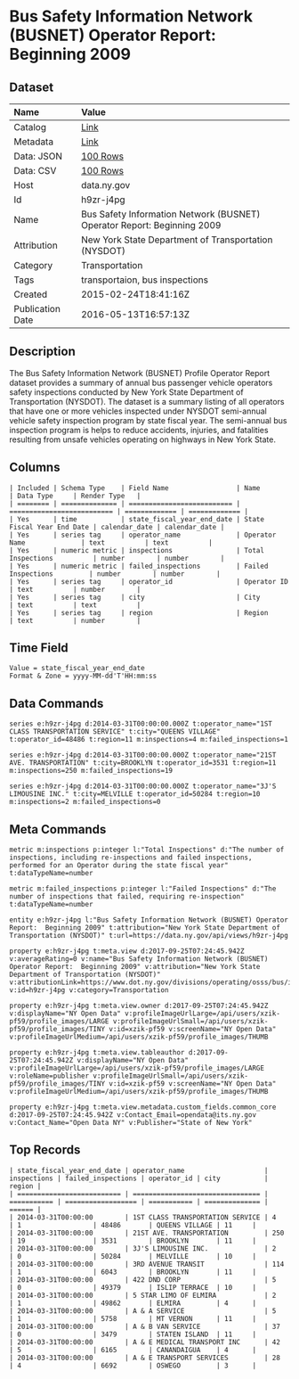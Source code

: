 # Bus Safety Information Network (BUSNET) Operator Report: Beginning 2009

## Dataset

| Name | Value |
| :--- | :---- |
| Catalog | [Link](https://catalog.data.gov/dataset/bus-safety-information-network-busnet-operator-report-beginning-2009) |
| Metadata | [Link](https://data.ny.gov/api/views/h9zr-j4pg) |
| Data: JSON | [100 Rows](https://data.ny.gov/api/views/h9zr-j4pg/rows.json?max_rows=100) |
| Data: CSV | [100 Rows](https://data.ny.gov/api/views/h9zr-j4pg/rows.csv?max_rows=100) |
| Host | data.ny.gov |
| Id | h9zr-j4pg |
| Name | Bus Safety Information Network (BUSNET) Operator Report: Beginning 2009 |
| Attribution | New York State Department of Transportation (NYSDOT) |
| Category | Transportation |
| Tags | transportaion, bus inspections |
| Created | 2015-02-24T18:41:16Z |
| Publication Date | 2016-05-13T16:57:13Z |

## Description

The Bus Safety Information Network (BUSNET) Profile Operator Report dataset provides a summary of annual bus passenger vehicle operators safety inspections conducted by New York State Department of Transportation (NYSDOT).   The dataset is a summary listing of all operators that have one or more vehicles inspected under NYSDOT semi-annual vehicle safety inspection program by state fiscal year.  The semi-annual bus inspection program is helps to reduce accidents, injuries, and fatalities resulting from unsafe vehicles operating on highways in New York State.

## Columns

```ls
| Included | Schema Type    | Field Name                 | Name                       | Data Type     | Render Type   |
| ======== | ============== | ========================== | ========================== | ============= | ============= |
| Yes      | time           | state_fiscal_year_end_date | State Fiscal Year End Date | calendar_date | calendar_date |
| Yes      | series tag     | operator_name              | Operator Name              | text          | text          |
| Yes      | numeric metric | inspections                | Total Inspections          | number        | number        |
| Yes      | numeric metric | failed_inspections         | Failed Inspections         | number        | number        |
| Yes      | series tag     | operator_id                | Operator ID                | text          | number        |
| Yes      | series tag     | city                       | City                       | text          | text          |
| Yes      | series tag     | region                     | Region                     | text          | number        |
```

## Time Field

```ls
Value = state_fiscal_year_end_date
Format & Zone = yyyy-MM-dd'T'HH:mm:ss
```

## Data Commands

```ls
series e:h9zr-j4pg d:2014-03-31T00:00:00.000Z t:operator_name="1ST CLASS TRANSPORTATION SERVICE" t:city="QUEENS VILLAGE" t:operator_id=48486 t:region=11 m:inspections=4 m:failed_inspections=1

series e:h9zr-j4pg d:2014-03-31T00:00:00.000Z t:operator_name="21ST AVE. TRANSPORTATION" t:city=BROOKLYN t:operator_id=3531 t:region=11 m:inspections=250 m:failed_inspections=19

series e:h9zr-j4pg d:2014-03-31T00:00:00.000Z t:operator_name="3J'S LIMOUSINE INC." t:city=MELVILLE t:operator_id=50284 t:region=10 m:inspections=2 m:failed_inspections=0
```

## Meta Commands

```ls
metric m:inspections p:integer l:"Total Inspections" d:"The number of inspections, including re-inspections and failed inspections, performed for an Operator during the state fiscal year" t:dataTypeName=number

metric m:failed_inspections p:integer l:"Failed Inspections" d:"The number of inspections that failed, requiring re-inspection" t:dataTypeName=number

entity e:h9zr-j4pg l:"Bus Safety Information Network (BUSNET) Operator Report:  Beginning 2009" t:attribution="New York State Department of Transportation (NYSDOT)" t:url=https://data.ny.gov/api/views/h9zr-j4pg

property e:h9zr-j4pg t:meta.view d:2017-09-25T07:24:45.942Z v:averageRating=0 v:name="Bus Safety Information Network (BUSNET) Operator Report:  Beginning 2009" v:attribution="New York State Department of Transportation (NYSDOT)" v:attributionLink=https://www.dot.ny.gov/divisions/operating/osss/bus/inspection v:id=h9zr-j4pg v:category=Transportation

property e:h9zr-j4pg t:meta.view.owner d:2017-09-25T07:24:45.942Z v:displayName="NY Open Data" v:profileImageUrlLarge=/api/users/xzik-pf59/profile_images/LARGE v:profileImageUrlSmall=/api/users/xzik-pf59/profile_images/TINY v:id=xzik-pf59 v:screenName="NY Open Data" v:profileImageUrlMedium=/api/users/xzik-pf59/profile_images/THUMB

property e:h9zr-j4pg t:meta.view.tableauthor d:2017-09-25T07:24:45.942Z v:displayName="NY Open Data" v:profileImageUrlLarge=/api/users/xzik-pf59/profile_images/LARGE v:roleName=publisher v:profileImageUrlSmall=/api/users/xzik-pf59/profile_images/TINY v:id=xzik-pf59 v:screenName="NY Open Data" v:profileImageUrlMedium=/api/users/xzik-pf59/profile_images/THUMB

property e:h9zr-j4pg t:meta.view.metadata.custom_fields.common_core d:2017-09-25T07:24:45.942Z v:Contact_Email=opendata@its.ny.gov v:Contact_Name="Open Data NY" v:Publisher="State of New York"
```

## Top Records

```ls
| state_fiscal_year_end_date | operator_name                    | inspections | failed_inspections | operator_id | city           | region | 
| ========================== | ================================ | =========== | ================== | =========== | ============== | ====== | 
| 2014-03-31T00:00:00        | 1ST CLASS TRANSPORTATION SERVICE | 4           | 1                  | 48486       | QUEENS VILLAGE | 11     | 
| 2014-03-31T00:00:00        | 21ST AVE. TRANSPORTATION         | 250         | 19                 | 3531        | BROOKLYN       | 11     | 
| 2014-03-31T00:00:00        | 3J'S LIMOUSINE INC.              | 2           | 0                  | 50284       | MELVILLE       | 10     | 
| 2014-03-31T00:00:00        | 3RD AVENUE TRANSIT               | 114         | 1                  | 6043        | BROOKLYN       | 11     | 
| 2014-03-31T00:00:00        | 422 DND CORP                     | 5           | 0                  | 49379       | ISLIP TERRACE  | 10     | 
| 2014-03-31T00:00:00        | 5 STAR LIMO OF ELMIRA            | 2           | 1                  | 49862       | ELMIRA         | 4      | 
| 2014-03-31T00:00:00        | A & A SERVICE                    | 5           | 1                  | 5758        | MT VERNON      | 11     | 
| 2014-03-31T00:00:00        | A & B VAN SERVICE                | 37          | 0                  | 3479        | STATEN ISLAND  | 11     | 
| 2014-03-31T00:00:00        | A & E MEDICAL TRANSPORT INC      | 42          | 5                  | 6165        | CANANDAIGUA    | 4      | 
| 2014-03-31T00:00:00        | A & E TRANSPORT SERVICES         | 28          | 4                  | 6692        | OSWEGO         | 3      | 
```